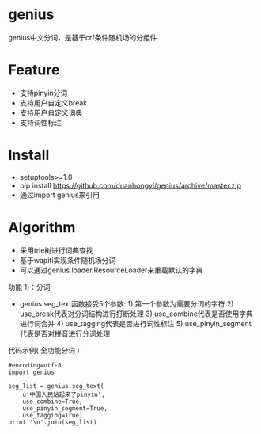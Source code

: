 genius
========
genius中文分词，是基于crf条件随机场的分组件


Feature
========

* 支持pinyin分词
* 支持用户自定义break
* 支持用户自定义词典
* 支持词性标注

Install
=========
* setuptools>=1.0
* pip install https://github.com/duanhongyi/genius/archive/master.zip
* 通过import genius来引用


Algorithm
==========
* 采用trie树进行词典查找
* 基于wapiti实现条件随机场分词
* 可以通过genius.loader.ResourceLoader来重载默认的字典

功能 1)：分词

* genius.seg_text函数接受5个参数: 1) 第一个参数为需要分词的字符 2) use_break代表对分词结构进行打断处理 3) use_combine代表是否使用字典进行词合并 4) use_tagging代表是否进行词性标注 5) use_pinyin_segment代表是否对拼音进行分词处理

代码示例( 全功能分词 )

    #encoding=utf-8
    import genius

    seg_list = genius.seg_text(
        u'中国人民站起来了pinyin',
        use_combine=True,
        use_pinyin_segment=True,
        use_tagging=True)
    print '\n'.join(seg_list)
